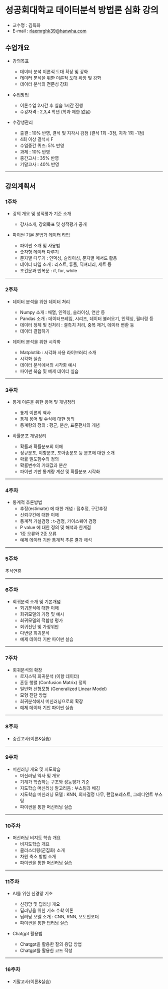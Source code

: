 
# 성공회대학교 데이터분석 방법론 심화 강의 

- 교수명 : 김득화 
- E-mail : rlaemrghk39@hanwha.com 


## 수업개요 

- 강의목표 
    - 데이터 분석 이론적 토대 확장 및 강화  
    - 데이터 분석을 위한 이론적 토대 확장 및 강화
    - 데이터 분석의 전문성 강화 


- 수업방법 
    - 이론수업 2시간 후 실습 1시간 진행 
    - 수강자격 : 2,3,4 학년 (학과 제한 없음)

- 수강생관리     
    - 출결 : 10% 반영, 결석 및 지각시 감점 (결석 1회 -3점, 지각 1회 -1점)
    - 4회 이상 결석시 F 
    - 수업중간 퀴즈: 5% 반영 
    - 과제 : 10% 반영 
    - 중간고사 : 35% 반영 
    - 기말고사 : 40% 반영 


--- 

## 강의계획서 


### **1주차** 

- 강의 개요 및 성적평가 기준 소개 
    - 강사소개, 강의목표 및 성적평가 공개

- 파이썬 기본 문법과 데이터 타입 
    - 파이썬 소개 및 사용법
    - 숫자형 데이터 다루기 
    - 문자열 다루기 : 인덱싱, 슬라이싱, 문자열 메서드 활용 
    - 데이터 타입 소개 : 리스트, 튜플, 딕셔너리, 세트 등
    - 조건문과 반복문 : if, for, while 
--- 

### **2주차** 


- 데이터 분석을 위한 데이터 처리 
    - Numpy 소개 : 배열, 인덱싱, 슬라이싱, 연산 등 
    - Pandas 소개 : 데이터프레임, 시리즈, 데이터 불러오기, 인덱싱, 필터링 등 
    - 데이터 정제 및 전처리 : 결측치 처리, 중복 제거, 데이터 변환 등 
    - 데이터 결합하기 

- 데이터 분석을 위한 시각화 
    - Matplotlib : 시각화 사용 라이브러리 소개
    - 시각화 실습  
    - 데이터 분석에서의 시각화 예시 
    - 파이썬 복습 및 예제 데이터 실습 
    
--- 

### **3주차** 


- 통계 이론을 위한 용어 및 개념정리 
    - 통계 이론의 역사 
    - 통계 용어 및 수식에 대한 정의 
    - 통계랑의 정의 : 평균, 분산, 표준편차의 개념 
    
- 확률분포 개념정리 
    - 확률과 확률분포의 이해 
    - 정규분포, 이항분포, 포아송분포 등 분포에 대한 소개 
    - 확률 밀도함수의 정의 
    - 확률변수의 기대값과 분산 
    - 파이썬 기반 통계량 계산 및 확률분포 시각화 

--- 

### **4주차** 

- 통계적 추론방법
    - 추정(estimate) 에 대한 개념 : 점추정, 구간추정
    - 신뢰구간에 대한 이해 
    - 통계적 가설검정 : t-검정, 카이스퀘어 검정 
    - P value 에 대한 정의 및 해석과 한계점 
    - 1종 오류와 2종 오류
    - 예제 데이터 기반 통계적 추론 결과 해석 

---

### **5주차**

추석연휴 

---

### **6주차** 

- 회귀분석 소개 및 기본개념 
    - 회귀분석에 대한 이해
    - 회귀모델의 가정 및 예시 
    - 회귀모델의 적합성 평가 
    - 회귀진단 및 가정위반 
    - 다변량 회귀분석 
    - 예제 데이터 기반 파이썬 실습 

---

### **7주차** 

- 회귀분석의 확장
    - 로지스틱 회귀분석 (이항 데이터)
    - 혼동 행렬 (Confusion Matrix) 정의
    - 일반화 선형모형 (Generalized Linear Model)
    - 모형 진단 방법 
    - 회귀분석에서 머신러닝으로의 확장 
    - 예제 데이터 기반 파이썬 실습 

--- 

### **8주차** 

- 중간고사(이론&실습)

--- 

### **9주차** 

- 머신러닝 개요 및 지도학습 
    - 머신러닝 역사 및 개요
    - 기계가 학습하는 구조와 성능평가 기준 
    - 지도학습 머신러닝 알고리듬 : 부스팅과 배깅 
    - 지도학습 머신러닝 모델 : KNN, 의사결정 나무, 랜덤포레스트, 그레디언트 부스팅 
    - 파이썬을 통한 머신러닝 실습 

--- 

### **10주차** 

- 머신러닝 비지도 학습 개요 
    - 비지도학습 개요
    - 클러스터링(군집화) 소개 
    - 차원 축소 방법 소개 
    - 파이썬을 통한 머신러닝 실습 

--- 

### **11주차** 

- AI를 위한 신경망 기초 
    - 신경망 및 딥러닝 개요 
    - 딥러닝을 위한 기초 수학 이론 
    - 딥러닝 모델 소개 : CNN, RNN, 오토인코더 
    - 파이썬을 통한 딥러닝 실습 
    
- Chatgpt 활용법
    - Chatgpt을 활용한 질의 응답 방법
    - Chatgpt를 활용한 코드 작성 

--- 

### **16주차**

- 기말고사(이론&실습)
 



